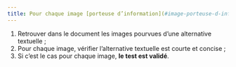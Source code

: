 ```yaml
---
title: Pour chaque image [porteuse d’information](#image-porteuse-d-information) et ayant une [alternative textuelle](#alternative-textuelle-image), l’[alternative textuelle](#alternative-textuelle-image) est-elle [courte et concise](#alternative-courte-et-concise) (hors cas particuliers) ?
---
```


1. Retrouver dans le document les images pourvues d’une alternative textuelle ;
2. Pour chaque image, vérifier l’alternative textuelle est courte et concise ;
3. Si c’est le cas pour chaque image, **le test est validé**.
